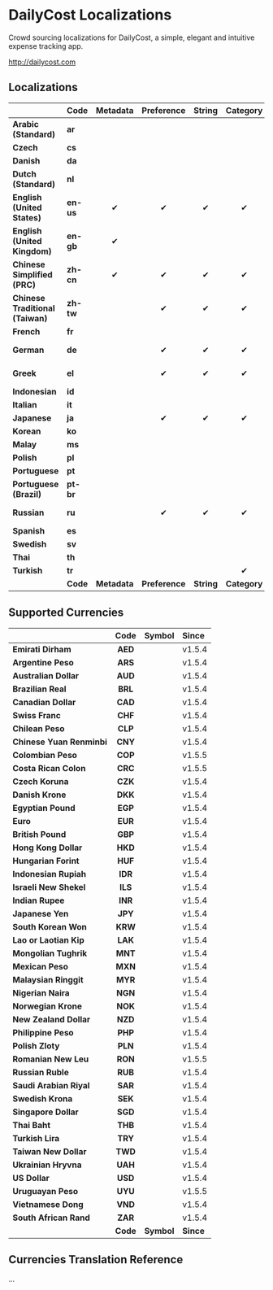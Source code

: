 DailyCost Localizations
=======================

Crowd sourcing localizations for DailyCost, a simple, elegant and intuitive expense tracking app.

http://dailycost.com


## Localizations
|                                   | Code      | Metadata     | Preference     | String     | Category     | Currency     | Since        | Contributors                        |
|:----------------------------------|:----------|:------------:|:--------------:|:----------:|:------------:|:------------:|:-------------|:------------------------------------|
| **Arabic (Standard)**             | **ar**    |              |                |            |              |              |              |                                     |
| **Czech**                         | **cs**    |              |                |            |              |              |              |                                     |
| **Danish**                        | **da**    |              |                |            |              |              |              |                                     |
| **Dutch (Standard)**              | **nl**    |              |                |            |              |              |              |                                     |
| **English (United States)**       | **en-us** | &#10004;     | &#10004;       | &#10004;   | &#10004;     | &#10004;     | v1.0         | Guopeng Liang                       |
| **English (United Kingdom)**      | **en-gb** | &#10004;     |                |            |              |              |              |                                     |
| **Chinese Simplified (PRC)**      | **zh-cn** | &#10004;     | &#10004;       | &#10004;   | &#10004;     |              | v1.1.0       | Guopeng Liang                       |
| **Chinese Traditional (Taiwan)**  | **zh-tw** |              | &#10004;       | &#10004;   | &#10004;     |              | v1.4.0       | Ken                                 |
| **French**                        | **fr**    |              |                |            |              |              |              |                                     |
| **German**                        | **de**    |              | &#10004;       | &#10004;   | &#10004;     |              | v1.5.4       | Christian Heeren                    |
| **Greek**                         | **el**    |              | &#10004;       | &#10004;   | &#10004;     | &#10004;     | v1.5.4       | Efthymis Takos                      |
| **Indonesian**                    | **id**    |              |                |            |              |              |              |                                     |
| **Italian**                       | **it**    |              |                |            |              |              |              |                                     |
| **Japanese**                      | **ja**    |              | &#10004;       | &#10004;   | &#10004;     |              | v1.4.0       |                                     |
| **Korean**                        | **ko**    |              |                |            |              |              |              |                                     |
| **Malay**                         | **ms**    |              |                |            |              |              |              |                                     |
| **Polish**                        | **pl**    |              |                |            |              |              |              |                                     |
| **Portuguese**                    | **pt**    |              |                |            |              |              |              |                                     |
| **Portuguese (Brazil)**           | **pt-br** |              |                |            |              |              |              |                                     |
| **Russian**                       | **ru**    |              | &#10004;       | &#10004;   | &#10004;     |              | v1.5.4       | Vladimir Lybensky                   |
| **Spanish**                       | **es**    |              |                |            |              |              |              |                                     |
| **Swedish**                       | **sv**    |              |                |            |              |              |              |                                     |
| **Thai**                          | **th**    |              |                |            |              |              |              |                                     |
| **Turkish**                       | **tr**    |              |                |            | &#10004;     |              |              |                                     |
|                                   | **Code**  | **Metadata** | **Preference** | **String** | **Category** | **Currency** | **Since**    | **Contributors**                    |


## Supported Currencies
|                                   | Code      | Symbol     | Since          |
|:----------------------------------|:---------:|:-----------|:---------------|
| **Emirati Dirham**                | **AED**   |            | v1.5.4         |
| **Argentine Peso**                | **ARS**   |            | v1.5.4         |
| **Australian Dollar**             | **AUD**   |            | v1.5.4         |
| **Brazilian Real**                | **BRL**   |            | v1.5.4         |
| **Canadian Dollar**               | **CAD**   |            | v1.5.4         |
| **Swiss Franc**                   | **CHF**   |            | v1.5.4         |
| **Chilean Peso**                  | **CLP**   |            | v1.5.4         |
| **Chinese Yuan Renminbi**         | **CNY**   |            | v1.5.4         |
| **Colombian Peso**                | **COP**   |            | v1.5.5         |
| **Costa Rican Colon**             | **CRC**   |            | v1.5.5         |
| **Czech Koruna**                  | **CZK**   |            | v1.5.4         |
| **Danish Krone**                  | **DKK**   |            | v1.5.4         |
| **Egyptian Pound**                | **EGP**   |            | v1.5.4         |
| **Euro**                          | **EUR**   |            | v1.5.4         |
| **British Pound**                 | **GBP**   |            | v1.5.4         |
| **Hong Kong Dollar**              | **HKD**   |            | v1.5.4         |
| **Hungarian Forint**              | **HUF**   |            | v1.5.4         |
| **Indonesian Rupiah**             | **IDR**   |            | v1.5.4         |
| **Israeli New Shekel**            | **ILS**   |            | v1.5.4         |
| **Indian Rupee**                  | **INR**   |            | v1.5.4         |
| **Japanese Yen**                  | **JPY**   |            | v1.5.4         |
| **South Korean Won**              | **KRW**   |            | v1.5.4         |
| **Lao or Laotian Kip**            | **LAK**   |            | v1.5.4         |
| **Mongolian Tughrik**             | **MNT**   |            | v1.5.4         |
| **Mexican Peso**                  | **MXN**   |            | v1.5.4         |
| **Malaysian Ringgit**             | **MYR**   |            | v1.5.4         |
| **Nigerian Naira**                | **NGN**   |            | v1.5.4         |
| **Norwegian Krone**               | **NOK**   |            | v1.5.4         |
| **New Zealand Dollar**            | **NZD**   |            | v1.5.4         |
| **Philippine Peso**               | **PHP**   |            | v1.5.4         |
| **Polish Zloty**                  | **PLN**   |            | v1.5.4         |
| **Romanian New Leu**              | **RON**   |            | v1.5.5         |
| **Russian Ruble**                 | **RUB**   |            | v1.5.4         |
| **Saudi Arabian Riyal**           | **SAR**   |            | v1.5.4         |
| **Swedish Krona**                 | **SEK**   |            | v1.5.4         |
| **Singapore Dollar**              | **SGD**   |            | v1.5.4         |
| **Thai Baht**                     | **THB**   |            | v1.5.4         |
| **Turkish Lira**                  | **TRY**   |            | v1.5.4         |
| **Taiwan New Dollar**             | **TWD**   |            | v1.5.4         |
| **Ukrainian Hryvna**              | **UAH**   |            | v1.5.4         |
| **US Dollar**                     | **USD**   |            | v1.5.4         |
| **Uruguayan Peso**                | **UYU**   |            | v1.5.5         |
| **Vietnamese Dong**               | **VND**   |            | v1.5.4         |
| **South African Rand**            | **ZAR**   |            | v1.5.4         |
|                                   | **Code**  | **Symbol** | **Since**      |


## Currencies Translation Reference
...
